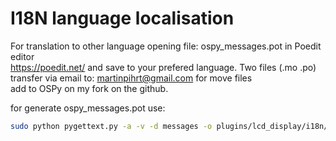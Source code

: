I18N language localisation
====

For translation to other language opening file: ospy_messages.pot in Poedit editor  
https://poedit.net/ and save to your prefered language. Two files (.mo .po)  
transfer via email to: martinpihrt@gmail.com for move files  
add to OSPy on my fork on the github.

for generate ospy_messages.pot use: 

``` bash
sudo python pygettext.py -a -v -d messages -o plugins/lcd_display/i18n/ospy_messages.pot plugins/lcd_display/\*.py plugins/lcd_display/templates/\*.html 
```